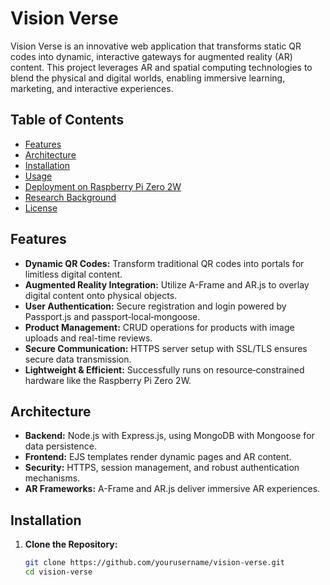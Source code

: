 # Vision Verse

Vision Verse is an innovative web application that transforms static QR codes into dynamic, interactive gateways for augmented reality (AR) content. This project leverages AR and spatial computing technologies to blend the physical and digital worlds, enabling immersive learning, marketing, and interactive experiences.

## Table of Contents

- [Features](#features)
- [Architecture](#architecture)
- [Installation](#installation)
- [Usage](#usage)
- [Deployment on Raspberry Pi Zero 2W](#deployment-on-raspberry-pi-zero-2w)
- [Research Background](#research-background)
- [License](#license)

## Features

- **Dynamic QR Codes:** Transform traditional QR codes into portals for limitless digital content.
- **Augmented Reality Integration:** Utilize A-Frame and AR.js to overlay digital content onto physical objects.
- **User Authentication:** Secure registration and login powered by Passport.js and passport‑local‑mongoose.
- **Product Management:** CRUD operations for products with image uploads and real-time reviews.
- **Secure Communication:** HTTPS server setup with SSL/TLS ensures secure data transmission.
- **Lightweight & Efficient:** Successfully runs on resource‑constrained hardware like the Raspberry Pi Zero 2W.

## Architecture

- **Backend:** Node.js with Express.js, using MongoDB with Mongoose for data persistence.
- **Frontend:** EJS templates render dynamic pages and AR content.
- **Security:** HTTPS, session management, and robust authentication mechanisms.
- **AR Frameworks:** A-Frame and AR.js deliver immersive AR experiences.

## Installation

1. **Clone the Repository:**
   ```bash
   git clone https://github.com/yourusername/vision-verse.git
   cd vision-verse
